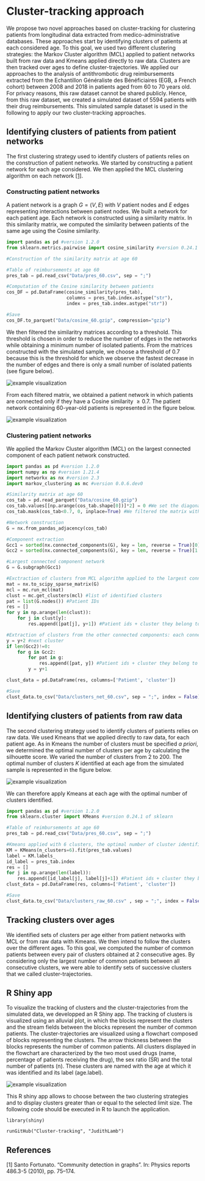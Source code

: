 # Cluster-tracking approach
We propose two novel approaches based on cluster-tracking for clustering patients from longitudinal data extracted from medico-administrative databases. These approaches start by identifying clusters of patients at each considered age. To this goal, we used two different clustering strategies: the Markov Cluster algorithm (MCL) applied to patient networks built from raw data and Kmeans applied directly to raw data. Clusters are then tracked over ages to define cluster-trajectories. We applied our approaches to the analysis of antithrombotic drug reimbursements extracted from the Echantillon Généraliste des Bénéficiaires (EGB, a French cohort) between 2008 and 2018 in patients aged from 60 to 70 years old. For privacy reasons, this raw dataset cannot be shared publicly. Hence, from this raw dataset, we created a simulated dataset of 5594 patients with their drug reimbursements. This simulated sample dataset is used in the following to apply our two cluster-tracking approaches.

## Identifying clusters of patients from patient networks
The first clustering strategy used to identify clusters of patients relies on the construction of patient networks. We started by constructing a patient network for each age considered. We then applied the MCL clustering algorithm on each network [[1]](#1).

### Constructing patient networks
A patient network is a graph $G = (V,E)$ with $V$ patient nodes and $E$ edges representing interactions between patient nodes. We built a network for each patient age. Each network is constructed using a similarity matrix. In this similarity matrix, we computed the similarity between patients of the same age using the Cosine similarity.

```python
import pandas as pd #version 1.2.0
from sklearn.metrics.pairwise import cosine_similarity #version 0.24.1 of sklearn

#Construction of the similarity matrix at age 60

#Table of reimbursements at age 60
pres_tab = pd.read_csv("Data/pres_60.csv", sep = ";")

#Computation of the Cosine similarity between patients 
cos_DF = pd.DataFrame(cosine_similarity(pres_tab),
                      columns = pres_tab.index.astype("str"),
                      index = pres_tab.index.astype("str")) 

#Save
cos_DF.to_parquet("Data/cosine_60.gzip", compression="gzip")  
```

We then filtered the similaritry matrices according to a threshold. This threshold is chosen in order to reduce the number of edges in the networks while obtaining a minimum number of isolated patients. From the matrices constructed with the simulated sample, we choose a threshold of 0.7 because this is the threshold for which we observe the fastest decrease in the number of edges and there is only a small number of isolated patients (see figure below). 

![example visualization](Figures/cosine_threshold.png)

From each filtered matrix, we obtained a patient network in which patients are connected only if they have a Cosine similarity $\ge 0.7$. The patient network containing 60-year-old patients is represented in the figure below.

![example visualization](Figures/network_60.png)

### Clustering patient networks
We applied the Markov Cluster algorithm (MCL) on the largest connected component of each patient network constructed.

```python
import pandas as pd #version 1.2.0
import numpy as np #version 1.21.4
import networkx as nx #version 2.3
import markov_clustering as mc #version 0.0.6.dev0

#Similarity matrix at age 60
cos_tab = pd.read_parquet("Data/cosine_60.gzip")
cos_tab.values[[np.arange(cos_tab.shape[0])]*2] = 0 #We set the diagonal of the matrix to 0
cos_tab.mask(cos_tab<0.7, 0, inplace=True) #We filtered the matrix with the chosen Cosine similarity threshold = 0.7

#Network construction
G = nx.from_pandas_adjacency(cos_tab)

#Component extraction
Gcc1 = sorted(nx.connected_components(G), key = len, reverse = True)[0] #The largest connected component
Gcc2 = sorted(nx.connected_components(G), key = len, reverse = True)[1:] #The other connected components

#Largest connected component network
G = G.subgraph(Gcc1) 

#Exctraction of clusters from MCL algorithm applied to the largest connected component network
mat = nx.to_scipy_sparse_matrix(G)
mcl = mc.run_mcl(mat) 
clust = mc.get_clusters(mcl) #list of identified clusters
pat = list(G.nodes()) #Patient IDs
res = []
for y in np.arange(len(clust)):
    for j in clust[y]:
        res.append([pat[j], y+1]) #Patient ids + cluster they belong to

#Extraction of clusters from the other connected components: each connected component represent a cluster
y = y+2 #next cluster
if len(Gcc2)!=0:
    for g in Gcc2:
        for pat in g:
            res.append([pat, y]) #Patient ids + cluster they belong to
        y = y+1

clust_data = pd.DataFrame(res, columns=['Patient', 'cluster'])

#Save
clust_data.to_csv("Data/clusters_net_60.csv", sep = ";", index = False)
```

## Identifying clusters of patients from raw data
The second clustering strategy used to identify clusters of patients relies on raw data. We used Kmeans that we applied directly to raw data, for each patient age. As in Kmeans the number of clusters must be specified *a priori*, we determined the optimal number of clusters per age by calculating the silhouette score. We varied the number of clusters from 2 to 200. The optimal number of clusters $K$ identified at each age from the simulated sample is represented in the figure below. 

![example visualization](Figures/silhouette_raw.png)

We can therefore apply Kmeans at each age with the optimal number of clusters identified.

```python
import pandas as pd #version 1.2.0
from sklearn.cluster import KMeans #version 0.24.1 of sklearn

#Table of reimbursements at age 60
pres_tab = pd.read_csv("Data/pres_60.csv", sep = ";")

#Kmeans applied with 6 clusters, the optimal number of cluster identified at age 60
KM = KMeans(n_clusters=6).fit(pres_tab.values)
label = KM.labels_
id_label = pres_tab.index
res = []
for j in np.arange(len(label)):
    res.append([id_label[j], label[j]+1]) #Patient ids + cluster they belong
clust_data = pd.DataFrame(res, columns=['Patient', 'cluster'])

#Save
clust_data.to_csv("Data/clusters_raw_60.csv" , sep = ";", index = False)
```

## Tracking clusters over ages
We identified sets of clusters per age either from patient networks with MCL or from raw data with Kmeans. We then intend to follow the clusters over the different ages. To this goal, we computed the number of common patients between every pair of clusters obtained at 2 consecutive ages. By considering only the largest number of common patients between all consecutive clusters, we were able to identify sets of successive clusters that we called cluster-trajectories.

## R Shiny app
To visualize the tracking of clusters and the cluster-trajectories from the simulated data, we developped an R Shiny app. The tracking of clusters is visualized using an alluvial plot, in which the blocks represent the clusters and the stream fields between the blocks represent the number of common patients. The cluster-trajectories are visualized using a flowchart composed of blocks representing the clusters. The arrow thickness between the blocks represents the number of common patients. All clusters displayed in the flowchart are characterized by the two most used drugs (name, percentage of patients receiving the drug), the sex ratio (SR) and the total number of patients (n). These clusters are named with the age at which it was identified and its label (age.label).

![example visualization](Figures/shiny_prog.png)

This R shiny app allows to choose between the two clustering strategies and to display clusters greater than or equal to the selected limit size. The following code should be executed in R to launch the application.

```{r}
library(shiny)

runGitHub("Cluster-tracking", "JudithLamb")
```

## References
<a id="1">[1]</a> 
Santo Fortunato. “Community detection in graphs”. In: Physics reports 486.3-5 (2010), pp. 75–174.
